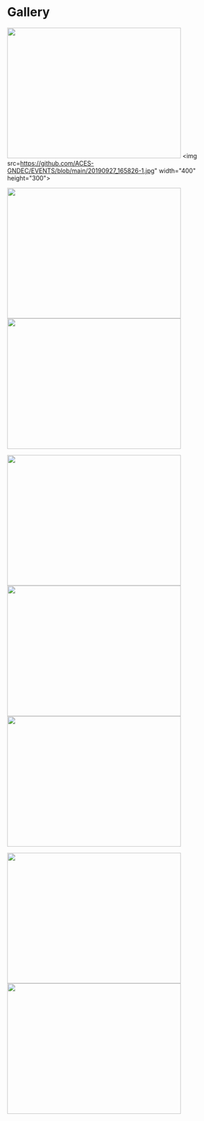# Gallery

<img src="https://github.com/ACES-GNDEC/EVENTS/blob/main/20190927_164041-1.jpg" width="400" height="300"> <img src=https://github.com/ACES-GNDEC/EVENTS/blob/main/20190927_165826-1.jpg" width="400" height="300">
  
<img src="https://github.com/ACES-GNDEC/EVENTS/blob/main/20190928_100342.jpg" width="400" height="300"> <img src="https://github.com/ACES-GNDEC/EVENTS/blob/main/IMG-20190929-WA0013.jpg" width="400" height="300">
  
<img src=" https://github.com/ACES-GNDEC/EVENTS/blob/main/IMG_0086.JPG" width="400" height="300"> <img src="https://github.com/ACES-GNDEC/EVENTS/blob/main/IMG_5340.JPG" width="400" height="300"> <img src="https://github.com/ACES-GNDEC/EVENTS/blob/main/IMG_8570.JPG" width="400" height="300">
  
<img src="https://github.com/ACES-GNDEC/EVENTS/blob/main/P1010168.JPG.jpg" width="400" height="300"> <img src="https://github.com/ACES-GNDEC/EVENTS/blob/main/P1010366.JPG.jpg?raw=true" width="400" height="300">
  




